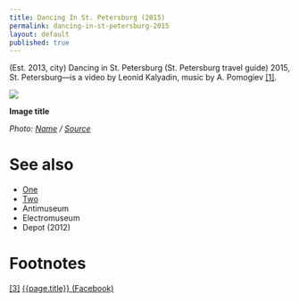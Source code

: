 ```yaml
---
title: Dancing In St. Petersburg (2015)
permalink: dancing-in-st-petersburg-2015
layout: default
published: true
---
```


(Est. 2013, city) Dancing in St. Petersburg (St. Petersburg travel guide) 2015, St. Petersburg—is a video by Leonid Kalyadin, music by A. Pomogiev <span id="a1">[\[1\]](#f1)</span>.

![](/encyclopedia/images/image-name.jpg)

**Image title**

*Photo: [Name](index) / [Source](index)*


# See also

+ [One](index)
+ [Two](index)
+ Antimuseum
+ Electromuseum
+ Depot (2012)

# Footnotes

[[3]](#a3) <span id="f3"></span> [{{page.title}} (Facebook)](index)
